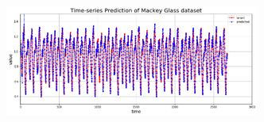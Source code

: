 ![Time Series Mackey Glass Data Prediction with Extreme Learning Machine ](https://github.com/stephanieLewkowitz/ExtremeLearningMachine-TimeSeries/blob/main/mackeyGlass.png)

